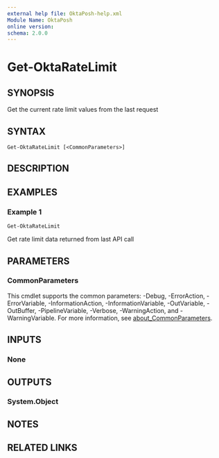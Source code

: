 ```yaml
---
external help file: OktaPosh-help.xml
Module Name: OktaPosh
online version:
schema: 2.0.0
---
```


# Get-OktaRateLimit

## SYNOPSIS
Get the current rate limit values from the last request

## SYNTAX

```
Get-OktaRateLimit [<CommonParameters>]
```

## DESCRIPTION


## EXAMPLES

### Example 1
```
Get-OktaRateLimit
```

Get rate limit data returned from last API call

## PARAMETERS

### CommonParameters
This cmdlet supports the common parameters: -Debug, -ErrorAction, -ErrorVariable, -InformationAction, -InformationVariable, -OutVariable, -OutBuffer, -PipelineVariable, -Verbose, -WarningAction, and -WarningVariable. For more information, see [about_CommonParameters](http://go.microsoft.com/fwlink/?LinkID=113216).

## INPUTS

### None
## OUTPUTS

### System.Object
## NOTES

## RELATED LINKS
